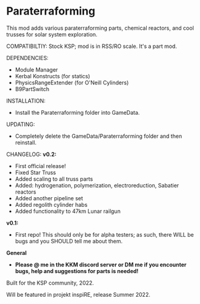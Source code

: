 # Paraterraforming
This mod adds various paraterraforming parts, chemical reactors, and cool trusses for solar system exploration.

COMPATIBILTIY:
Stock KSP; mod is in RSS/RO scale. It's a part mod.

DEPENDENCIES:
- Module Manager
- Kerbal Konstructs (for statics)
- PhysicsRangeExtender (for O'Neill Cylinders)
- B9PartSwitch


INSTALLATION:
- Install the Paraterraforming folder into GameData.

UPDATING:
- Completely delete the GameData/Paraterraforming folder and then reinstall.

CHANGELOG:
**v0.2:**

- First official release!
- Fixed Star Truss
- Added scaling to all truss parts
- Added: hydrogenation, polymerization, electroreduction, Sabatier reactors
- Added another pipeline set
- Added regolith cylinder habs
- Added functionality to 47km Lunar railgun


**v0.1:** 
- First repo! This should only be for alpha testers; as such, there WILL be bugs and you SHOULD tell me about them.



**General**
- **Please @ me in the KKM discord server or DM me if you encounter bugs, help and suggestions for parts is needed!**



Built for the KSP community, 2022.

Will be featured in projekt inspiRE, release Summer 2022.
